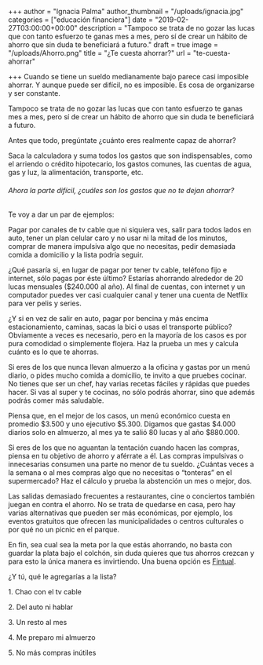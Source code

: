 +++
author = "Ignacia Palma"
author_thumbnail = "/uploads/ignacia.jpg"
categories = ["educación financiera"]
date = "2019-02-27T03:00:00+00:00"
description = "Tampoco se trata de no gozar las lucas que con tanto esfuerzo te ganas mes a mes, pero sí de crear un hábito de ahorro que sin duda te beneficiará a futuro."
draft = true
image = "/uploads/Ahorro.png"
title = "¿Te cuesta ahorrar?"
url = "te-cuesta-ahorrar"

+++
Cuando se tiene un sueldo medianamente bajo parece casi imposible ahorrar. Y aunque puede ser difícil, no es imposible. Es cosa de organizarse y ser constante.

Tampoco se trata de no gozar las lucas que con tanto esfuerzo te ganas mes a mes, pero sí de crear un hábito de ahorro que sin duda te beneficiará a futuro.

Antes que todo, pregúntate ¿cuánto eres realmente capaz de ahorrar?

Saca la calculadora y suma todos los gastos que son indispensables, como el arriendo o crédito hipotecario, los gastos comunes, las cuentas de agua, gas y luz, la alimentación, transporte, etc.

###### Ahora la parte difícil, ¿cuáles son los gastos que no te dejan ahorrar?

Te voy a dar un par de ejemplos:

Pagar por canales de tv cable que ni siquiera ves, salir para todos lados en auto, tener un plan celular caro y no usar ni la mitad de los minutos, comprar de manera impulsiva algo que no necesitas, pedir demasiada comida a domicilio y la lista podría seguir.

¿Qué pasaría si, en lugar de pagar por tener tv cable, teléfono fijo e internet, sólo pagas por éste último? Estarías ahorrando alrededor de 20 lucas mensuales ($240.000 al año). Al final de cuentas, con internet y un computador puedes ver casi cualquier canal y tener una cuenta de Netflix para ver pelis y series.

¿Y si en vez de salir en auto, pagar por bencina y más encima estacionamiento, caminas, sacas la bici o usas el transporte público? Obviamente a veces es necesario, pero en la mayoría de los casos es por pura comodidad o simplemente flojera. Haz la prueba un mes y calcula cuánto es lo que te ahorras.

Si eres de los que nunca llevan almuerzo a la oficina y gastas por un menú diario, o pides mucho comida a domicilio, te invito a que pruebes cocinar. No tienes que ser un chef, hay varias recetas fáciles y rápidas que puedes hacer. Si vas al super y te cocinas, no sólo podrás ahorrar, sino que además podrás comer más saludable.

Piensa que, en el mejor de los casos, un menú económico cuesta en promedio $3.500 y uno ejecutivo $5.300. Digamos que gastas $4.000 diarios solo en almuerzo, al mes ya te salió 80 lucas y al año $880.000.

Si eres de los que no aguantan la tentación cuando hacen las compras, piensa en tu objetivo de ahorro y aférrate a él. Las compras impulsivas o innecesarias consumen una parte no menor de tu sueldo. ¿Cuántas veces a la semana o al mes compras algo que no necesitas o “tonteras” en el supermercado? Haz el cálculo y prueba la abstención un mes o mejor, dos.

Las salidas demasiado frecuentes a restaurantes, cine o conciertos también juegan en contra el ahorro. No se trata de quedarse en casa, pero hay varias alternativas que pueden ser más económicas, por ejemplo, los eventos gratuitos que ofrecen las municipalidades o centros culturales o por qué no un picnic en el parque.

En fin, sea cual sea la meta por la que estás ahorrando, no basta con guardar la plata bajo el colchón, sin duda quieres que tus ahorros crezcan y para esto la única manera es invirtiendo. Una buena opción es [Fintual]().

¿Y tú, qué le agregarías a la lista?

1\. Chao con el tv cable

2\. Del auto ni hablar

3\. Un resto al mes

4\. Me preparo mi almuerzo

5\. No más compras inútiles